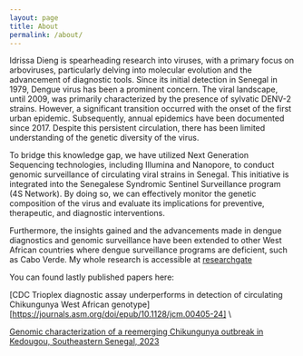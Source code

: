 ```yaml
---
layout: page
title: About
permalink: /about/
---
```


Idrissa Dieng is spearheading research into viruses, with a primary focus on arboviruses, particularly delving into molecular evolution and the advancement of diagnostic tools. Since its initial detection in Senegal in 1979, Dengue virus has been a prominent concern. The viral landscape, until 2009, was primarily characterized by the presence of sylvatic DENV-2 strains. However, a significant transition occurred with the onset of the first urban epidemic. Subsequently, 
annual epidemics have been documented since 2017. Despite this persistent circulation, there has been limited understanding of the genetic diversity of the virus.

To bridge this knowledge gap, we have utilized Next Generation Sequencing technologies, including Illumina and Nanopore, to conduct genomic surveillance of circulating viral strains in Senegal. This initiative is integrated into the Senegalese Syndromic Sentinel Surveillance program (4S Network). By doing so, we can effectively monitor the genetic composition of the virus and evaluate its implications for preventive, therapeutic, and diagnostic interventions.

Furthermore, the insights gained and the advancements made in dengue diagnostics and genomic surveillance have been extended to other West African countries where dengue surveillance programs are deficient, such as Cabo Verde. My whole research is accessible at [researchgate](https://www.researchgate.net/profile/Idrissa-Dieng-2)

You can found lastly published papers here:

[CDC Trioplex diagnostic assay underperforms in detection of circulating Chikungunya West African genotype][https://journals.asm.org/doi/epub/10.1128/jcm.00405-24] \

[Genomic characterization of a reemerging Chikungunya outbreak in Kedougou, Southeastern Senegal, 2023](https://www.tandfonline.com/doi/10.1080/22221751.2024.2373308)
